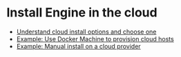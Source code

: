 <!--[metadata]>
+++
aliases = [
  "/engine/installation/amazon/",
  "/engine/installation/google/",
  "/engine/installation/softlayer/",
  "/engine/installation/azure/",
  "/engine/installation/rackspace/",
  "/engine/installation/joyent/"
]
title = "In the cloud"
description = "Cloud Installations"
keywords = ["Docker install "]
[menu.main]
identifier = "install_cloud"
parent="engine_install"
weight="-60"
+++
<![end-metadata]-->

# Install Engine in the cloud

* [Understand cloud install options and choose one](cloud.md)
* [Example: Use Docker Machine to provision cloud hosts](cloud-ex-machine-ocean.md)
* [Example: Manual install on a cloud provider](cloud-ex-aws.md)
